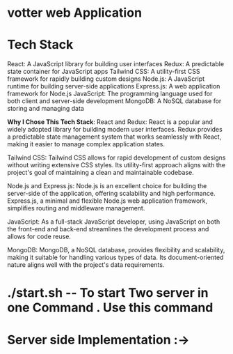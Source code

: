  # votter web Application
# Tech Stack
React: A JavaScript library for building user interfaces
 Redux: A predictable state container for JavaScript apps
  Tailwind CSS: A utility-first CSS framework for rapidly building custom designs
 Node.js: A JavaScript runtime for building server-side applications
  Express.js: A web application framework for Node.js
 JavaScript: The programming language used for both client and server-side development
 MongoDB: A NoSQL database for storing and managing data



 **Why I Chose This Tech Stack**:
React and Redux: React is a popular and widely adopted library for building modern user interfaces. Redux provides a predictable state management system that works seamlessly with React, making it easier to manage complex application states.

Tailwind CSS: Tailwind CSS allows for rapid development of custom designs without writing extensive CSS styles. Its utility-first approach aligns with the project's goal of maintaining a clean and maintainable codebase.

Node.js and Express.js: Node.js is an excellent choice for building the server-side of the application, offering scalability and high performance. Express.js, a minimal and flexible Node.js web application framework, simplifies routing and middleware management.

JavaScript: As a full-stack JavaScript developer, using JavaScript on both the front-end and back-end streamlines the development process and allows for code reuse.

MongoDB: MongoDB, a NoSQL database, provides flexibility and scalability, making it suitable for handling various types of data. Its document-oriented nature aligns well with the project's data requirements.
# ./start.sh  -- To start Two server in one Command . Use this command 


# Server side Implementation :->


